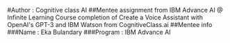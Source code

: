 #Author : Cognitive class AI
##Mentee assignment from IBM Advance AI @ Infinite Learning Course completion of Create a Voice Assistant with OpenAI's GPT-3 and IBM Watson from CognitiveClass.ai
##Mentee info
###Name : Eka Bulandary
###Program : IBM Advance AI

